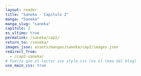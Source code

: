 ```yaml
---
layout: reader
title: "Saneka - Capítulo 2"
manga: "Saneka"
manga_slug: "saneka"
capitulo: 2
es_ultimo: true
permalink: /saneka/cap2/
return_to: /saneka/
images_json: assets/mangas/saneka/cap2/images.json
redirect_from:
  - /cap2-saneka/
# Fuerza que el lector use style.css (no el tema del blog)
use_main_css: true
---
```

